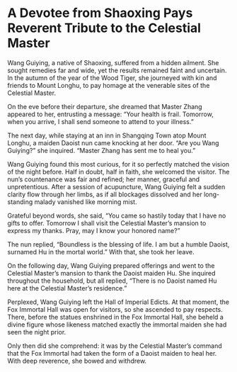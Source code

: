 # A Devotee from Shaoxing Pays Reverent Tribute to the Celestial Master

Wang Guiying, a native of Shaoxing, suffered from a hidden ailment. She sought remedies far and wide, yet the results remained faint and uncertain. In the autumn of the year of the Wood Tiger, she journeyed with kin and friends to Mount Longhu, to pay homage at the venerable sites of the Celestial Master.

On the eve before their departure, she dreamed that Master Zhang appeared to her, entrusting a message: “Your health is frail. Tomorrow, when you arrive, I shall send someone to attend to your illness.”

The next day, while staying at an inn in Shangqing Town atop Mount Longhu, a maiden Daoist nun came knocking at her door. “Are you Wang Guiying?” she inquired. “Master Zhang has sent me to heal you.”

Wang Guiying found this most curious, for it so perfectly matched the vision of the night before. Half in doubt, half in faith, she welcomed the visitor. The nun’s countenance was fair and refined; her manner, graceful and unpretentious. After a session of acupuncture, Wang Guiying felt a sudden clarity flow through her limbs, as if all blockages dissolved and her long-standing malady vanished like morning mist.

Grateful beyond words, she said, “You came so hastily today that I have no gifts to offer. Tomorrow I shall visit the Celestial Master’s mansion to express my thanks. Pray, may I know your honored name?”

The nun replied, “Boundless is the blessing of life. I am but a humble Daoist, surnamed Hu in the mortal world.” With that, she took her leave.

On the following day, Wang Guiying prepared offerings and went to the Celestial Master’s mansion to thank the Daoist maiden Hu. She inquired throughout the household, but all replied, “There is no Daoist named Hu here at the Celestial Master’s residence.”

Perplexed, Wang Guiying left the Hall of Imperial Edicts. At that moment, the Fox Immortal Hall was open for visitors, so she ascended to pay respects. There, before the statues enshrined in the Fox Immortal Hall, she beheld a divine figure whose likeness matched exactly the immortal maiden she had seen the night prior.

Only then did she comprehend: it was by the Celestial Master’s command that the Fox Immortal had taken the form of a Daoist maiden to heal her. With deep reverence, she bowed and withdrew.